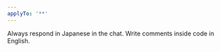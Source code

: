 ```yaml
---
applyTo: '**'
---
```

Always respond in Japanese in the chat. Write comments inside code in English.
